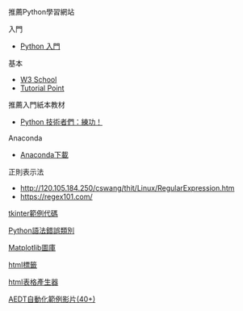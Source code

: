 推薦Python學習網站

入門
- [Python 入門](https://djangogirlstaipei.herokuapp.com/tutorials/python/?os=windows)

基本
- [W3 School](https://www.w3schools.com/python/)
- [Tutorial Point](https://www.tutorialspoint.com/python/index.htm)


推薦入門紙本教材 
- [Python 技術者們：練功！](https://www.books.com.tw/products/0010834816?gclid=EAIaIQobChMIv5TC35PM6QIVEK6WCh202AozEAQYASABEgIcxvD_BwE)

Anaconda
- [Anaconda下載](https://www.anaconda.com/products/individual)

正則表示法
- http://120.105.184.250/cswang/thit/Linux/RegularExpression.htm
- https://regex101.com/

[tkinter範例代碼](https://likegeeks.com/python-gui-examples-tkinter-tutorial/)

[Python語法錯誤類別](https://medium.com/ccclub/ccclub-python-for-beginners-tutorial-edd15e2b5d1e)

[Matplotlib圖庫](https://matplotlib.org/3.1.1/gallery/index.html)

[html標籤](https://www.w3schools.com/tags/ref_byfunc.asp)

[html表格產生器](https://www.tablesgenerator.com/html_tables#)

[AEDT自動化範例影片(40+)](https://www.youtube.com/watch?v=oQUabN9sYb8&list=PLpbpz5laqqpGKTqmPwByUtVCVtSZwZFUb)

